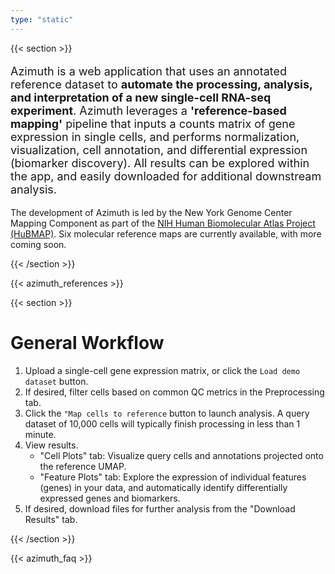 ```yaml
---
type: "static"
---
```


{{< section >}} 

<p style='font-size:18px'> 
Azimuth is a web application that uses an annotated reference dataset to <b>automate the processing, analysis, and interpretation of a new single-cell RNA-seq experiment</b>. Azimuth leverages a <b>'reference-based mapping'</b> pipeline that inputs a counts matrix of gene expression in single cells, and performs normalization, visualization, cell annotation, and differential expression (biomarker discovery). All results can be explored within the app, and easily downloaded for additional downstream analysis.
</p>

The development of Azimuth is led by the New York Genome Center Mapping Component as part of the [NIH Human Biomolecular Atlas Project (HuBMAP)](https://commonfund.nih.gov/hubmap). Six molecular reference maps are currently available, with more coming soon. 

{{< /section >}}

{{< azimuth_references >}}

{{< section >}}

# General Workflow
1. Upload a single-cell gene expression matrix, or click the `Load demo dataset` button.
2. If desired, filter cells based on common QC metrics in the Preprocessing tab.
3. Click the `"Map cells to reference` button to launch analysis. A query dataset of 10,000 cells will typically finish processing in less than 1 minute.    
4. View results.                                                                        
    * "Cell Plots" tab: Visualize query cells and annotations projected onto the reference UMAP.
    * "Feature Plots" tab: Explore the expression of individual features (genes) in your data, and automatically identify differentially expressed genes and biomarkers.
5. If desired, download files for further analysis from the "Download Results" tab.

{{< /section >}}

{{< azimuth_faq >}}
